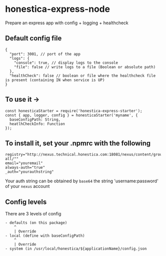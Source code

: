 # honestica-express-node
Prepare an express app with config + logging + healthcheck 

## Default config file
```
{
  "port": 3001, // port of the app
  "logs": {
    "console": true, // display logs to the console
    "file": false // write logs to a file (Boolean or absolute path)
  },
  "healthCheck": false // boolean or file where the healthcheck file is present (containing IN when service is UP)
}
```

## To use it ->

```
const honesticaStarter = require('honestica-express-starter');
const { app, logger, config } = honesticaStarter('myname', {
  baseConfigPath: String,
  heatlhCheckInfo: Function
});
```

## To install it, set your .npmrc with the following
```
registry="http://nexus.technical.honestica.com:18081/nexus/content/groups/npm-all/""
email="youremail"
always-auth="true"
_auth="yourauthstring"
```

Your auth string can be obtained by `base64` the string 'username:password' of your `nexus` account

## Config levels

There are 3 levels of config

```
- defaults (on this package)
    ^
    | Override
- local (define with baseConfigPath)
    ^
    | Override
- system (in /usr/local/honestica/${applicationName}/config.json
```